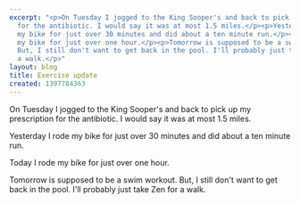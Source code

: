 ```yaml
---
excerpt: "<p>On Tuesday I jogged to the King Sooper's and back to pick up my prescription
  for the antibiotic. I would say it was at most 1.5 miles.</p><p>Yesterday I rode
  my bike for just over 30 minutes and did about a ten minute run.</p><p>Today I rode
  my bike for just over one hour.</p><p>Tomorrow is supposed to be a swim workout.
  But, I still don't want to get back in the pool. I'll probably just take Zen for
  a walk.</p>"
layout: blog
title: Exercise update
created: 1397784363
---
```

<p>On Tuesday I jogged to the King Sooper's and back to pick up my prescription for the antibiotic. I would say it was at most 1.5 miles.</p><p>Yesterday I rode my bike for just over 30 minutes and did about a ten minute run.</p><p>Today I rode my bike for just over one hour.</p><p>Tomorrow is supposed to be a swim workout. But, I still don't want to get back in the pool. I'll probably just take Zen for a walk.</p>

